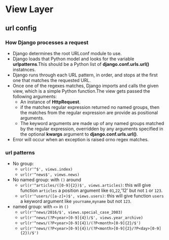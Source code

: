 # View Layer
## url config
### How Django processes a request
* Django determines the root URLconf module to use.
* Django loads that Python model and looks for the variable **urlpatterns**.This should be a Python list of **django.conf.urls.url()** instatnces.
* Django runs through each URL pattern, in order, and stops at the first one that matches the requested URL.
* Once one of the regexes matches, Django imports and calls the given view, which is a simple Python function.The view gets passed the following arguments:
	* An instance of **HttpRequest**.
	* if the matches regular expression returned no named groups, then the matches from the regular expression are provide as positional arguments.
	* The keyword arguments are made up of any named groups matched by the regular expression, overridden by any arguments specified in the optional **kwargs** argument to **django.conf.urls.url()**.
* Error will occur when an exception is raised orno regex matches.

### url patterns
* No group:
	* `url(r'^$', views.index)`
	* `url(r'^news$', views.news)`
* No named group: with `()` around
	* `url(r'^articles/([0-9]{2})$', views.articles)`: this will give function `articles` a position argument like `01`,`22`,'12' but not `1` or `123`.
	* `url(r'^users/([a-z]+)$', views.users)`: this will give function `users` a keyword argument like `yourname`,`myname` but not `123`.
* named group:	with `<>` in `()`
	* `url(r'^news/2016/$', views.special_case_2003)`
	* `url(r'^news/(?P<year>[0-9]{4})/$', views.year_archive)`
	* `url(r'^news/(?P<year>[0-9]{4})/(?P<month>[0-9]{2}/$')`
	* `url(r'^news/(?P<year>[0-9]{4})/(?P<month>[0-9]{2}/?P<day>[0-9]{2})/$')`
